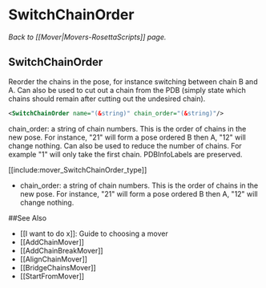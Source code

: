 # SwitchChainOrder
*Back to [[Mover|Movers-RosettaScripts]] page.*
## SwitchChainOrder

Reorder the chains in the pose, for instance switching between chain B and A. Can also be used to cut out a chain from the PDB (simply state which chains should remain after cutting out the undesired chain).

```xml
<SwitchChainOrder name="(&string)" chain_order="(&string)"/>
```

chain_order: a string of chain numbers. This is the order of chains in the new pose. For instance, "21" will form a pose ordered B then A, "12" will change nothing. Can also be used to reduce the number of chains. For example "1" will only take the first chain. PDBInfoLabels are preserved.

[[include:mover_SwitchChainOrder_type]]


-   chain\_order: a string of chain numbers. This is the order of chains in the new pose. For instance, "21" will form a pose ordered B then A, "12" will change nothing.


##See Also

* [[I want to do x]]: Guide to choosing a mover
* [[AddChainMover]]
* [[AddChainBreakMover]]
* [[AlignChainMover]]
* [[BridgeChainsMover]]
* [[StartFromMover]]
